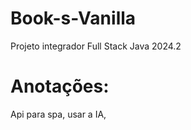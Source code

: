 # Book-s-Vanilla
Projeto integrador Full Stack Java 2024.2

#  Anotações:
 Api para spa, usar a IA,  
